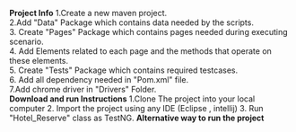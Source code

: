 **Project Info**
1.Create a new maven project.<br />
2.Add "Data" Package which contains data needed by the scripts.<br />
3. Create "Pages" Package which contains pages needed during executing scenario.<br />
4. Add Elements related to each page and the methods that operate on these elements.<br />
5. Create "Tests" Package which contains required testcases.<br />
6. Add all dependency needed in "Pom.xml" file.<br />
7.Add chrome driver in "Drivers" Folder.<br />
**Download and run Instructions**
1.Clone The project into your local computer
2. Import the project using any IDE (Eclipse , intellij)
3. Run "Hotel_Reserve" class as TestNG.
**Alternative way to run the project**

